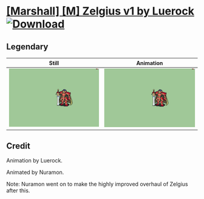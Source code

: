 # [\[Marshall\] \[M\] Zelgius v1 by Luerock](./) [![Download](https://img.shields.io/badge/Download--red?style=social&logo=github)](https://minhaskamal.github.io/DownGit/#/home?url=https://github.com/Klokinator/FE-Repo/tree/main/Battle%20Animations%2FInfantry%20-%20Knights%2C%20Generals%2C%20Armors%2F%5BMarshall%5D%20%5BM%5D%20Zelgius%20v1%20by%20Luerock%2F8.%20Legendary%20Sword%20(Alondite))

## Legendary

| Still | Animation |
| :---: | :-------: |
| ![Legendary still](./Legendary_000.png) | ![Legendary](./Legendary.gif) |

## Credit

Animation by Luerock.

Animated by Nuramon.

Note: Nuramon went on to make the highly improved overhaul of Zelgius after this.
